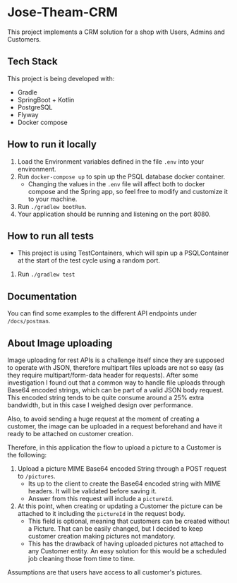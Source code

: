 # Jose-Theam-CRM

This project implements a CRM solution for a shop with Users, Admins and Customers.

## Tech Stack

This project is being developed with:  
*   Gradle  
*   SpringBoot + Kotlin  
*   PostgreSQL  
*   Flyway  
*   Docker compose

## How to run it locally

1) Load the Environment variables defined in the file ``.env`` into your environment.
2) Run ``docker-compose up`` to spin up the PSQL database docker container.
    - Changing the values in the ``.env`` file will affect both to docker compose and the Spring 
    app, so feel free to modify and customize it to your machine.
3) Run ```./gradlew bootRun```.
4) Your application should be running and listening on the port 8080.

## How to run all tests
- This project is using TestContainers, which will spin up a PSQLContainer at the 
start of the test cycle using a random port.
1) Run ```./gradlew test```

## Documentation

You can find some examples to the different API endpoints under ``/docs/postman``.

## About Image uploading
Image uploading for rest APIs is a challenge itself since they are supposed to operate with JSON, therefore multipart files uploads are not so easy (as they require multipart/form-data header for requests).
After some investigation I found out that a common way to handle file uploads through Base64 encoded strings, which can be part of a valid JSON body request. This encoded string tends to be quite consume around a 25% extra bandwidth, but in this case I weighed design over performance.

Also, to avoid sending a huge request at the moment of creating a customer, the image can be uploaded in a request beforehand and have it ready to be attached on customer creation.

Therefore, in this application the flow to upload a picture to a Customer is the following:
1) Upload a picture MIME Base64 encoded String through a POST request to ``/pictures``.
    - Its up to the client to create the Base64 encoded string with MIME headers. It will be validated before saving it.
    - Answer from this request will include a ``pictureId``.
2) At this point, when creating or updating a Customer the picture can be attached to it including the ``pictureId`` in the request body.
    - This field is optional, meaning that customers can be created without a Picture. That can be easily changed, but I decided to keep customer creation making pictures not mandatory.
    - This has the drawback of having uploaded pictures not attached to any Customer entity. An easy solution for this would be a scheduled job cleaning those from time to time.

Assumptions are that users have access to all customer's pictures.

